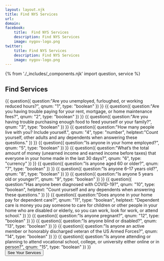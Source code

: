 ```yaml
---
layout: layout.njk
title: Find NYS Services
url: 
domain: 
facebook:
    title:  Find NYS Services
    description: Find NYS Services
    image: nygov-logo.png
twitter:
    title: Find NYS Services
    description: Find NYS Services
    image: nygov-logo.png
---
```

{% from './_includes/_components.njk' import question, service %}
<section  class="m-auto mt-8 pb-8">
    <h1 class="nysds-text-36 font-extrabold mb-4 w-full text-center">Find Services</h1>
    <form 
        class="flex flex-col items-center justify-center"
        x-data="{ q1: '', q2: '', q3: '', q4: '', q5: '', q6: '', q7: '', q8: '', q9: '', q10: '', q11: '', q12: '', q13: '', q14: '', q15: '', count: ''}" 
        @submit.prevent>
{{
    question({
        question:"Are you unemployed, furloughed, or working reduced hours?",
        qnum: "1",
        type: "boolean"
    })
}}
{{
    question({
        question:"Are you having trouble paying for your rent, mortgage, or home maintenance fees?",
        qnum: "2",
        type: "boolean"
    })
}}
{{
    question({
        question:"Are you having trouble purchasing enough food to feed yourself or your family?",
        qnum: "3",
        type: "boolean"
    })
}}
{{
    question({
        question:"How many people live with you? Include yourself.",
        qnum: "4",
        type: "number",
        helptext:"Count yourself, other adults and any dependents when answering these questions."
    })
}}
{{
    question({
        question:"Is anyone in your home employed?",
        qnum: "5",
        type: "boolean"
    })
}}
{{
    question({
        question:"What’s the total amount of money (unearned income and earned income before taxes) that everyone in your home made in the last 30 days?",
        qnum: "6",
        type: "currency"
    })
}}
{{
    question({
        question:"Is anyone aged 60 or older?",
        qnum: "7",
        type: "boolean"
    })
}}
{{
    question({
        question:"Is anyone 6–17 years old?",
        qnum: "8",
        type: "boolean"
    })
}}
{{
    question({
        question:"Is anyone 5 years old or younger?",
        qnum: "9",
        type: "boolean"
    })
}}
{{
    question({
        question:"Has anyone been diagnosed with COVID-19?",
        qnum: "10",
        type: "boolean",
        helptext: "Count yourself and any dependents when answering these questions."
    })
}}
{{
    question({
        question:"Does anyone in your home pay for dependent care?",
        qnum: "11",
        type: "boolean",
        helptext: "Dependent care is money you pay someone to care for children or other people in your home who are disabled or elderly, so you can work, look for work, or attend school."
    })
}}
{{
    question({
        question:"Is anyone pregnant?",
        qnum: "12",
        type: "boolean"
    })
}}
{{
    question({
        question:"Is anyone blind or disabled?",
        qnum: "13",
        type: "boolean"
    })
}}
{{
    question({
        question:"Is anyone an active member or honorably discharged veteran of the US Armed Forces?",
        qnum: "14",
        type: "boolean"
    })
}}
{{
    question({
        question:"Is anyone attending or planning to attend vocational school, college, or university either online or in person?",
        qnum: "15",
        type: "boolean"
    })
}}
 <div class="w-full flex justify-center">
        <button @click="resultsarea.hidden = false;$refs.results.scrollIntoView({behavior:'smooth'})" class="p-4 m-4 bg-ny-blue text-white rounded-xl font-bold hover:bg-black" id="seeServices"> See Your Services </button>
        </div>
        <div id="resultsarea" hidden x-ref="results" class="w-full md:w-2/3">
        <div class="flex flex-col">
        {{
            service({
                service:"Child Care Subsidy Program",
                formula: "(q11 == 'yes' && (q6 * 12) <= (16140 + (q4 * 8840))) || (q8 == 'yes' && q9 == 'yes')",
                description: "A brief description of this awesome service for you.",
                link:"https://ny.gov",
                servicenum:"1"
            })
        }}
        {{
            service({
                service:"Unemployment Assistance",
                formula: "q1 == 'yes'",
                description: "A brief description of this awesome service for you.",
                link:"https://ny.gov",
                servicenum:"2"
            })
        }}
        {{
            service({
                service:"Supplemental Nutrition Assistance Program (SNAP)",
                formula: "((q11 == 'yes' || q13 == 'yes' || q7 == 'yes') && (q6 <= (2265 + ((q4 - 1) * 787)))) || ((q5 == 'yes') && (q6 <= (1699 + ((q4 -1) * 590)))) || ((q5 == 'no' && q13 == 'no' && q7 == 'no' && q11 == 'no') && (q6 <= (1473 + ((q4 - 1) * 511))))",
                description: "A brief description of this awesome service for you.",
                link:"https://ny.gov",
                servicenum:"3"
            })
        }}
        {{
            service({
                service:"Home Energy Assistance Program (HEAP)",
                formula: "((q4 <= 6) && (q6 <= (2852 + ((q4 - 1) * 878)))) || ((q4 <= 11) && (q6 <= (7405 + ((q4 - 7) * 165)))) || ((q4 == '12') && (q6 <= 8228)) || ((q4 >= 13) && (q6 <= (8228 + ((q4 - 12) * 590))))",
                description: "A brief description of this awesome service for you.",
                link:"https://ny.gov",
                servicenum:"4"
            })
        }}
        {{
            service({
                service:"Section 8 Housing Choice Voucher Program",
                formula: "(q2 == 'yes')",
                description: "A brief description of this awesome service for you.",
                link:"https://ny.gov",
                servicenum:"5"
            })
        }}
        {{
            service({
                service:"Paid Family Leave for Bonding",
                formula: "(q1 == 'no') && (q9 == 'yes')",
                description: "A brief description of this awesome service for you.",
                link:"https://ny.gov",
                servicenum:"6"
            })
        }}
        {{
            service({
                service:"Medicare",
                formula: "(q7 == 'yes') || (q13 == 'yes')",
                description: "A brief description of this awesome service for you.",
                link:"https://ny.gov",
                servicenum:"7"
            })
        }}
        {{
            service({
                service:"Women, Infants, and Children’s Program (WIC)",
                formula: "(q3 == 'yes') && (q9 == 'yes' || q12 == 'yes')",
                description: "A brief description of this awesome service for you.",
                link:"https://ny.gov",
                servicenum:"8"
            })
        }}
        {{
            service({
                service:"Disability Benefits Claim",
                formula: "(q13 == 'yes')",
                description: "A brief description of this awesome service for you.",
                link:"https://ny.gov",
                servicenum:"9"
            })
        }}
        {{
            service({
                service:"Adult Career and Continuing Education Services - Vocational Rehabilitation (ACCES-VR)",
                formula: "(q13 == 'yes')",
                description: "A brief description of this awesome service for you.",
                link:"https://ny.gov",
                servicenum:"10"
            })
        }}
        {{
            service({
                service:"Shared Work Program",
                formula: "(q1 == 'yes' && q5 == 'yes')",
                description: "A brief description of this awesome service for you.",
                link:"https://ny.gov",
                servicenum:"11"
            })
        }}
        {{
            service({
                service:"Child Health Plus",
                formula: "(q8 == 'yes' || q9 == 'yes')",
                description: "A brief description of this awesome service for you.",
                link:"https://ny.gov",
                servicenum:"12"
            })
        }}
        {{
            service({
                service:"Paid Family Leave for Family Care",
                formula: "(q1 == 'no')",
                description: "A brief description of this awesome service for you.",
                link:"https://ny.gov",
                servicenum:"13"
            })
        }}
        {{
            service({
                service:"Paid Family Leave for Military Families",
                formula: "(q1 == 'no' && q14 == 'yes')",
                description: "A brief description of this awesome service for you.",
                link:"https://ny.gov",
                servicenum:"14"
            })
        }}
        {{
            service({
                service:"NYS Tuition Assistance Program (TAP)",
                formula: "(q15 == 'yes') && (q6 < (80000/12))",
                description: "A brief description of this awesome service for you.",
                link:"https://ny.gov",
                servicenum:"15"
            })
        }}
        {{
            service({
                service:"New York State Veterans Blind Annuity Program",
                formula: "(q13 == 'yes' && q14 == 'yes')",
                description: "A brief description of this awesome service for you.",
                link:"https://ny.gov",
                servicenum:"16"
            })
        }}
        {{
            service({
                service:"Veteran Disability Compensation",
                formula: "(q13 == 'yes' && q14 == 'yes')",
                description: "A brief description of this awesome service for you.",
                link:"https://ny.gov",
                servicenum:"17"
            })
        }}
        {{
            service({
                service:"Aid for Part Time Study",
                formula: "(q15 == 'yes') && ((q6 * 12) < 50550)",
                description: "A brief description of this awesome service for you.",
                link:"https://ny.gov",
                servicenum:"18"
            })
        }}
        {{
            service({
                service:"Find a COVID-19 Testing Site Near You",
                formula: "q1 == ('yes') || ('no')",
                description: "A brief description of this awesome service for you.",
                link:"https://ny.gov",
                servicenum:"19"
            })
        }}
        {{
            service({
                service:"COVID-19 Quarantine Leave",
                formula: "(q10 == 'yes' && q5 == 'yes')",
                description: "A brief description of this awesome service for you.",
                link:"https://ny.gov",
                servicenum:"20"
            })
        }}
        {{
            service({
                service:"New York State Domestic Violence and Sexual Violence Hotline",
                formula: "q1 == ('yes') || ('no')",
                description: "A brief description of this awesome service for you.",
                link:"https://ny.gov",
                servicenum:"21"
            })
        }}
        {{
            service({
                service:"Find a Job",
                formula: "q1 == 'yes'",
                description: "A brief description of this awesome service for you.",
                link:"https://ny.gov",
                servicenum:"22"
            })
        }}
        {{
            service({
                service:"Housing Resources During COVID-19",
                formula: "(q10 == 'yes' && q2 == 'yes')",
                description: "A brief description of this awesome service for you.",
                link:"https://ny.gov",
                servicenum:"23"
            })
        }}
        {{
            service({
                service:"Find a Food Bank Near You",
                formula: "q3 == 'yes'",
                description: "A brief description of this awesome service for you.",
                link:"https://ny.gov",
                servicenum:"24"
            })
        }}
        {{
            service({
                service:"COVID-19 Emotional Support Helpline and Other Mental Health Resources",
                formula: "q1 == ('yes') || ('no')",
                description: "A brief description of this awesome service for you.",
                link:"https://ny.gov",
                servicenum:"25"
            })
        }}
        {{
            service({
                service:"COVID-Related Health Insurance Information and Resources",
                formula: "q10 == 'yes'",
                description: "A brief description of this awesome service for you.",
                link:"https://ny.gov",
                servicenum:"26"
            })
        }}
        {{
            service({
                service:"Find Meals for Kids When Schools are Closed",
                formula: "(q3 == 'yes' && q8 == 'yes')",
                description: "A brief description of this awesome service for you.",
                link:"https://ny.gov",
                servicenum:"27"
            })
        }}
        {{
            service({
                service:"Accessing Addiction Services During COVID",
                formula: "q1 == ('yes') || ('no')",
                description: "A brief description of this awesome service for you.",
                link:"https://ny.gov",
                servicenum:"28"
            })
        }}
        {{
            service({
                service:"COVID-19 resources for New Americans",
                formula: "q1 == ('yes') || ('no')",
                description: "A brief description of this awesome service for you.",
                link:"https://ny.gov",
                servicenum:"29"
            })
        }}
        {{
            service({
                service:"Find Diaper Assistance in Your Area",
                formula: "q12 == 'yes' || q9 == 'yes'",
                description: "A brief description of this awesome service for you.",
                link:"https://ny.gov",
                servicenum:"30"
            })
        }}
        {{
            service({
                service:"Temporary Assistance",
                formula: "q6 <= (1063 + ((q4 - 1) * 373))",
                description: "A brief description of this awesome service for you.",
                link:"https://ny.gov",
                servicenum:"31"
            })
        }}
        {{
            service({
                service:"File Your Taxes for Free Online",
                formula: "q1 == ('yes') || ('no')",
                description: "A brief description of this awesome service for you.",
                link:"https://ny.gov",
                servicenum:"32"
            })
        }}
        {{
            service({
                service:"Veterans Non-Service Connected Pension",
                formula: "q14 == 'yes'",
                description: "A brief description of this awesome service for you.",
                link:"https://ny.gov",
                servicenum:"33"
            })
        }}
        {{
            service({
                service:"Homeowner Assistance Fund",
                formula: "q2 == 'yes'",
                description: "A brief description of this awesome service for you.",
                link:"https://ny.gov",
                servicenum:"34"
            })
        }}
        {{
            service({
                service:"Emergency Rental Assistance Program",
                formula: "q2 == 'yes'",
                description: "A brief description of this awesome service for you.",
                link:"https://ny.gov",
                servicenum:"35"
            })
        }}
        {{
            service({
                service:"Get a COVID-19 Vaccine",
                formula: "q1 == ('yes') || ('no')",
                description: "A brief description of this awesome service for you.",
                link:"https://ny.gov",
                servicenum:"36"
            })
        }}
        </div>
        <template x-if="count > 0">
        <section class="fixed bottom-0 h-24 ">
        <button class="p-4 bg-ny-blue text-white font-bold rounded-xl">
            Save these 
            <template x-if="count > 0">
            <span x-text="count"></span>
            </template>
            services
        </button>
        </section>
    </template>
        </div>
    </form>
</section>